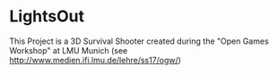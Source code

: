 # LightsOut

This Project is a 3D Survival Shooter created during the "Open Games Workshop" at LMU Munich (see http://www.medien.ifi.lmu.de/lehre/ss17/ogw/)

